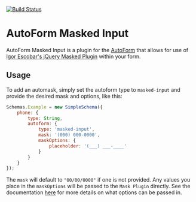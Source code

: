 [![Build Status](https://travis-ci.org/mbabauer/codechimp-autoform-masked-input.svg)](https://travis-ci.org/mbabauer/codechimp-autoform-masked-input)

AutoForm Masked Input
=====================

AutoForm Masked Input is a plugin for the [AutoForm][autoform] that allows for use of [Igor Escobar's jQuery Masked Plugin][jqmaskplugin] within your form.

## Usage
To add an automask, simply set the autoform type to `masked-input` and provide the desired mask and options, like this:
```javascript
Schemas.Example = new SimpleSchema({
    phone: {
        type: String,
        autoform: {
            type: 'masked-input',
            mask: '(000) 000-0000',
            maskOptions: {
                placeholder: '(___) ___-____'
            }
        }
    }
});
```
The `mask` will default to `"00/00/0000"` if one is not provided.  Any values you place in the `maskOptions` will be passed to the `Mask Plugin` directly.  See the documentation [here][jqmaskplugin] for more details on what options can be passed in.

   [autoform]: <https://github.com/aldeed/meteor-autoform>
   [jqmaskplugin]: <http://igorescobar.github.io/jQuery-Mask-Plugin/>
